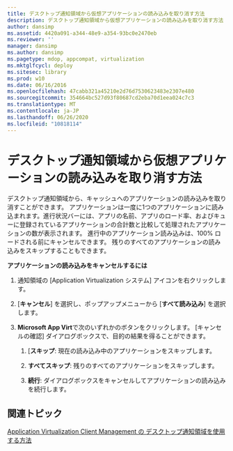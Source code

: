 ```yaml
---
title: デスクトップ通知領域から仮想アプリケーションの読み込みを取り消す方法
description: デスクトップ通知領域から仮想アプリケーションの読み込みを取り消す方法
author: dansimp
ms.assetid: 4420a091-a344-48e9-a354-93bc0e2470eb
ms.reviewer: ''
manager: dansimp
ms.author: dansimp
ms.pagetype: mdop, appcompat, virtualization
ms.mktglfcycl: deploy
ms.sitesec: library
ms.prod: w10
ms.date: 06/16/2016
ms.openlocfilehash: 47cabb321a45210e2d76d7530623483e2307e480
ms.sourcegitcommit: 354664bc527d93f80687cd2eba70d1eea024c7c3
ms.translationtype: MT
ms.contentlocale: ja-JP
ms.lasthandoff: 06/26/2020
ms.locfileid: "10818114"
---
```

# デスクトップ通知領域から仮想アプリケーションの読み込みを取り消す方法


デスクトップ通知領域から、キャッシュへのアプリケーションの読み込みを取り消すことができます。 アプリケーションは一度に1つのアプリケーションに読み込まれます。進行状況バーには、アプリの名前、アプリのロード率、およびキューに登録されているアプリケーションの合計数と比較して処理されたアプリケーションの数が表示されます。 進行中のアプリケーション読み込みは、100% ロードされる前にキャンセルできます。 残りのすべてのアプリケーションの読み込みをスキップすることもできます。

**アプリケーションの読み込みをキャンセルするには**

1.  通知領域の [Application Virtualization システム] アイコンを右クリックします。

2.  [**キャンセル**] を選択し、ポップアップメニューから [**すべて読み込み**] を選択します。

3.  **Microsoft App Virt**で次のいずれかのボタンをクリックします。 [キャンセルの確認] ダイアログボックスで、目的の結果を得ることができます。

    1.  [**スキップ**: 現在の読み込み中のアプリケーションをスキップします。

    2.  **すべてスキップ**: 残りのすべてのアプリケーションをスキップします。

    3.  **続行**: ダイアログボックスをキャンセルしてアプリケーションの読み込みを続行します。

## 関連トピック


[Application Virtualization Client Management の デスクトップ通知領域を使用する方法](how-to-use-the-desktop-notification-area-for-application-virtualization-client-management.md)

 

 





